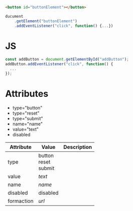```html
<button id="buttonElement"></button>
```

```js
ducument
	.getElement("buttonElement")
	.addEventListener("click", function() {...})
```

# JS
```js
const addButton = document.getElementById("addButton");  
addButton.addEventListener("click", function() {  
  ...
});
```

# Attributes
- type="button"
- type="reset"
- type="submit"
- name="name"
- value="text"
- disabled





| Attribute  | Value                     | Description |
| ---------- | ------------------------- | ----------- |
| type       | button<br>reset<br>submit |             |
| value      | *text*                    |             |
| name       | *name*                    |             |
| disabled   | disabled                  |             |
| formaction | *url*                     |             |
